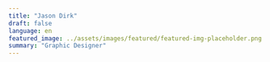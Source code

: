 ```yaml
---
title: "Jason Dirk"
draft: false
language: en
featured_image: ../assets/images/featured/featured-img-placeholder.png
summary: "Graphic Designer"
---
```

